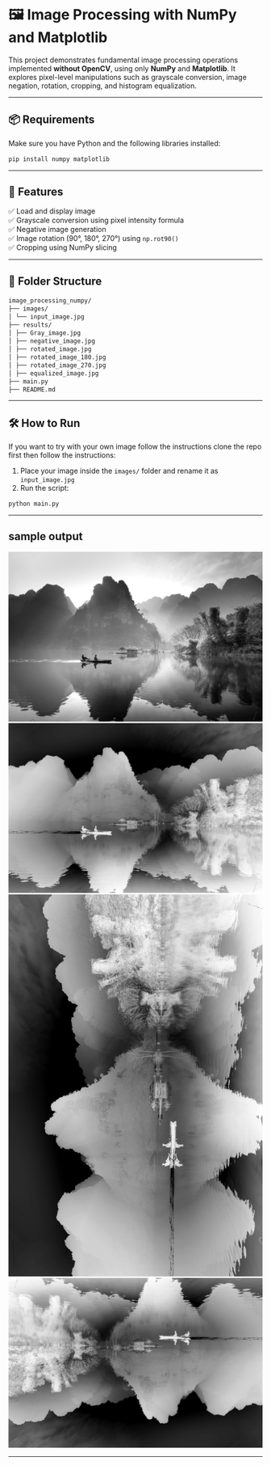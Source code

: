 # 🖼️ Image Processing with NumPy and Matplotlib

This project demonstrates fundamental image processing operations implemented **without OpenCV**, using only **NumPy** and **Matplotlib**. It explores pixel-level manipulations such as grayscale conversion, image negation, rotation, cropping, and histogram equalization.

---

## 📦 Requirements

Make sure you have Python and the following libraries installed:

```bash
pip install numpy matplotlib
```
--- 

## 📌 Features

✅ Load and display image  
✅ Grayscale conversion using pixel intensity formula  
✅ Negative image generation  
✅ Image rotation (90°, 180°, 270°) using `np.rot90()`  
✅ Cropping using NumPy slicing  

---

## 📂 Folder Structure
```
image_processing_numpy/
├── images/
│ └── input_image.jpg 
├── results/
│ ├── Gray_image.jpg
│ ├── negative_image.jpg
│ ├── rotated_image.jpg
│ ├── rotated_image_180.jpg
│ ├── rotated_image_270.jpg
│ ├── equalized_image.jpg
├── main.py 
├── README.md 
```
---

## 🛠️ How to Run
If you want to try with your own image follow the instructions clone the repo first then follow the instructions:
1. Place your image inside the `images/` folder and rename it as `input_image.jpg`
2. Run the script:

```bash
python main.py
```
---

## sample output
![Output grascale image](results/Gray_image.jpg) 
![output negative image](results/negative_image.jpg)
![output rotated 90 degrees](results/rotated_image.jpg)
![output rotaed 180 degrees](results/rotated_image_180.jpg)

---
